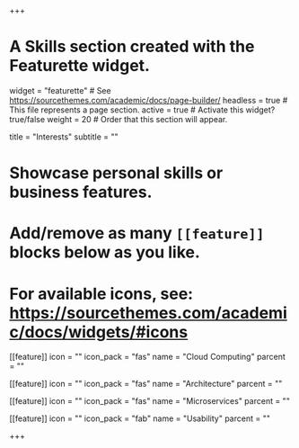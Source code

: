 +++
# A Skills section created with the Featurette widget.
widget = "featurette"  # See https://sourcethemes.com/academic/docs/page-builder/
headless = true  # This file represents a page section.
active = true  # Activate this widget? true/false
weight = 20  # Order that this section will appear.

title = "Interests"
subtitle = ""

# Showcase personal skills or business features.
#
# Add/remove as many `[[feature]]` blocks below as you like.
#
# For available icons, see: https://sourcethemes.com/academic/docs/widgets/#icons

[[feature]]
  icon = ""
  icon_pack = "fas"
  name = "Cloud Computing"
  parcent = ""

[[feature]]
  icon = ""
  icon_pack = "fas"
  name = "Architecture"
  parcent = ""  

[[feature]]
  icon = ""
  icon_pack = "fas"
  name = "Microservices"
  parcent = ""

[[feature]]
  icon = ""
  icon_pack = "fab"
  name = "Usability"
  parcent = ""

+++

